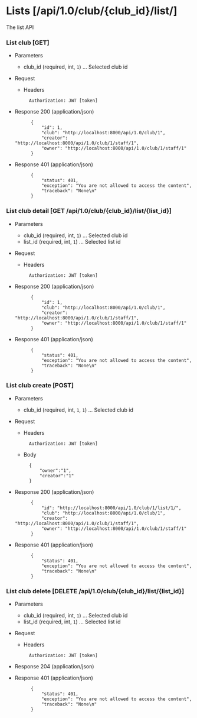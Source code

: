 # Lists [/api/1.0/club/{club_id}/list/]

The list API

### List club [GET]

+ Parameters
    + club_id (required, int, `1`) ... Selected club id

+ Request
    + Headers

            Authorization: JWT [token]
    
+ Response 200 (application/json)

            {
                "id": 1,
                "club": "http://localhost:8000/api/1.0/club/1",
                "creator": "http://localhost:8000/api/1.0/club/1/staff/1",
                "owner": "http://localhost:8000/api/1.0/club/1/staff/1"
            }

+ Response 401 (application/json)

            {
                "status": 401,
                "exception": "You are not allowed to access the content",
                "traceback": "None\n"
            }

### List club detail [GET /api/1.0/club/{club_id}/list/{list_id}]

+ Parameters
    + club_id (required, int, `1`) ... Selected club id
    + list_id (required, int, `1`) ... Selected list id

+ Request
    + Headers

            Authorization: JWT [token]
    
+ Response 200 (application/json)

            {
                "id": 1,
                "club": "http://localhost:8000/api/1.0/club/1",
                "creator": "http://localhost:8000/api/1.0/club/1/staff/1",
                "owner": "http://localhost:8000/api/1.0/club/1/staff/1"
            }

+ Response 401 (application/json)

            {
                "status": 401,
                "exception": "You are not allowed to access the content",
                "traceback": "None\n"
            }

### List club create [POST]

+ Parameters
    + club_id (required, int, `1`, `1`) ... Selected club id

+ Request
    + Headers

            Authorization: JWT [token]

    + Body

            {
                "owner":"1",
                "creator":"1"
            }
    
+ Response 200 (application/json)

            {
                "id": "http://localhost:8000/api/1.0/club/1/list/1/",
                "club": "http://localhost:8000/api/1.0/club/1",
                "creator": "http://localhost:8000/api/1.0/club/1/staff/1",
                "owner": "http://localhost:8000/api/1.0/club/1/staff/1"
            }

+ Response 401 (application/json)

            {
                "status": 401,
                "exception": "You are not allowed to access the content",
                "traceback": "None\n"
            }

### List club delete [DELETE /api/1.0/club/{club_id}/list/{list_id}]

+ Parameters
    + club_id (required, int, `1`) ... Selected club id
    + list_id (required, int, `1`) ... Selected list id

+ Request
    + Headers

            Authorization: JWT [token]
    
+ Response 204 (application/json)

+ Response 401 (application/json)

            {
                "status": 401,
                "exception": "You are not allowed to access the content",
                "traceback": "None\n"
            }

